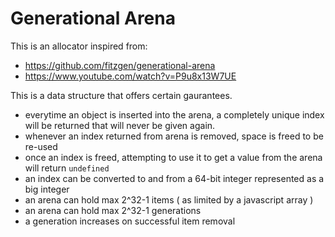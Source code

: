 # Generational Arena
This is an allocator inspired from:
* https://github.com/fitzgen/generational-arena
* https://www.youtube.com/watch?v=P9u8x13W7UE

This is a data structure that offers certain gaurantees.
* everytime an object is inserted into the arena, a completely unique index will be returned that will never be given again.
* whenever an index returned from arena is removed, space is freed to be re-used
* once an index is freed, attempting to use it to get a value from the arena will return `undefined`
* an index can be converted to and from a 64-bit integer represented as a big integer 
* an arena can hold max 2^32-1 items ( as limited by a javascript array )
* an arena can hold max 2^32-1 generations
* a generation increases on successful item removal
